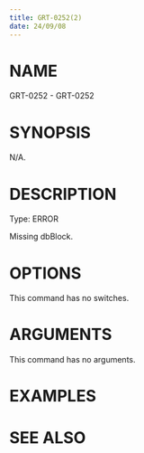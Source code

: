 ```yaml
---
title: GRT-0252(2)
date: 24/09/08
---
```


# NAME

GRT-0252 - GRT-0252

# SYNOPSIS

N/A.

# DESCRIPTION

Type: ERROR

Missing dbBlock.

# OPTIONS

This command has no switches.

# ARGUMENTS

This command has no arguments.

# EXAMPLES

# SEE ALSO

